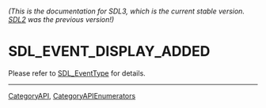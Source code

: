 ###### (This is the documentation for SDL3, which is the current stable version. [SDL2](https://wiki.libsdl.org/SDL2/) was the previous version!)
# SDL_EVENT_DISPLAY_ADDED

Please refer to [SDL_EventType](SDL_EventType) for details.

----
[CategoryAPI](CategoryAPI), [CategoryAPIEnumerators](CategoryAPIEnumerators)

